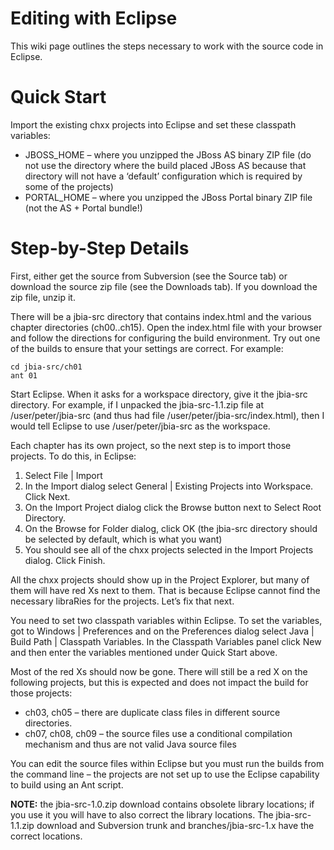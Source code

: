 # Editing with Eclipse #

This wiki page outlines the steps necessary to work with the source code in Eclipse.

# Quick Start #

Import the existing chxx projects into Eclipse and set these classpath variables:

  * JBOSS\_HOME – where you unzipped the JBoss AS binary ZIP file (do not use the directory where the build placed JBoss AS because that directory will not have a ‘default’ configuration which is required by some of the projects)
  * PORTAL\_HOME – where you unzipped the JBoss Portal binary ZIP file (not the AS + Portal bundle!)

# Step-by-Step Details #

First, either get the source from Subversion (see the Source tab) or download the source zip file (see the Downloads tab). If you download the zip file, unzip it.

There will be a jbia-src directory that contains index.html and the various chapter directories (ch00..ch15). Open the index.html file with your browser and follow the directions for configuring the build environment. Try out one of the builds to ensure that your settings are correct. For example:

```
cd jbia-src/ch01
ant 01
```

Start Eclipse. When it asks for a workspace directory, give it the jbia-src directory. For example, if I unpacked the jbia-src-1.1.zip file at /user/peter/jbia-src (and thus had file /user/peter/jbia-src/index.html), then I would tell Eclipse to use /user/peter/jbia-src as the workspace.

Each chapter has its own project, so the next step is to import those projects. To do this, in Eclipse:

  1. Select File | Import
  1. In the Import dialog select General | Existing Projects into Workspace. Click Next.
  1. On the Import Project dialog click the Browse button next to Select Root Directory.
  1. On the Browse for Folder dialog, click OK (the jbia-src directory should be selected by default, which is what you want)
  1. You should see all of the chxx projects selected in the Import Projects dialog. Click Finish.

All the chxx projects should show up in the Project Explorer, but many of them will have red Xs next to them. That is because Eclipse cannot find the necessary libraRies for the projects. Let’s fix that next.

You need to set two classpath variables within Eclipse. To set the variables, got to Windows | Preferences and on the Preferences dialog select Java | Build Path | Classpath Variables. In the Classpath Variables panel click New and then enter the variables mentioned under Quick Start above.

Most of the red Xs should now be gone. There will still be a red X on the following projects, but this is expected and does not impact the build for those projects:

  * ch03, ch05 – there are duplicate class files in different source directories.
  * ch07, ch08, ch09 – the source files use a conditional compilation mechanism and thus are not valid Java source files

You can edit the source files within Eclipse but you must run the builds from the command line – the projects are not set up to use the Eclipse capability to build using an Ant script.

**NOTE:** the jbia-src-1.0.zip download contains obsolete library locations; if you use it you will have to also correct the library locations. The jbia-src-1.1.zip download and Subversion trunk and branches/jbia-src-1.x have the correct locations.